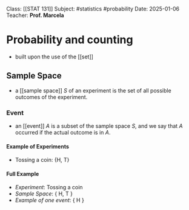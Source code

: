 Class: [[STAT 131]]
Subject: #statistics #probability
Date: 2025-01-06
Teacher: **Prof. Marcela**

# Probability and counting

- built upon the use of the [[set]]

## Sample Space
- a [[sample space]] $S$ of an experiment is the set of all possible outcomes of the experiment.

### Event
- an [[event]] $A$ is a subset of the sample space $S$, and we say that $A$ occurred if the actual outcome is in $A$.

#### Example of Experiments
- Tossing a coin: {H, T}

#### Full Example
- *Experiment*: Tossing a coin
- *Sample Space*: { H, T }
- *Example of one event*: { H }

